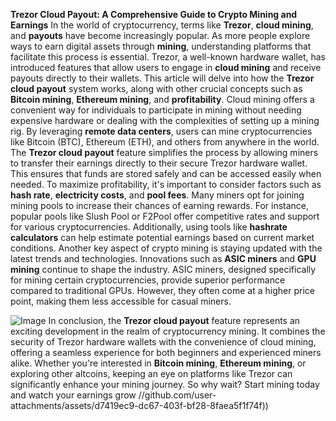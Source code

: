 **Trezor Cloud Payout: A Comprehensive Guide to Crypto Mining and Earnings**
In the world of cryptocurrency, terms like **Trezor**, **cloud mining**, and **payouts** have become increasingly popular. As more people explore ways to earn digital assets through **mining**, understanding platforms that facilitate this process is essential. Trezor, a well-known hardware wallet, has introduced features that allow users to engage in **cloud mining** and receive payouts directly to their wallets. This article will delve into how the **Trezor cloud payout** system works, along with other crucial concepts such as **Bitcoin mining**, **Ethereum mining**, and **profitability**.
Cloud mining offers a convenient way for individuals to participate in mining without needing expensive hardware or dealing with the complexities of setting up a mining rig. By leveraging **remote data centers**, users can mine cryptocurrencies like Bitcoin (BTC), Ethereum (ETH), and others from anywhere in the world. The **Trezor cloud payout** feature simplifies the process by allowing miners to transfer their earnings directly to their secure Trezor hardware wallet. This ensures that funds are stored safely and can be accessed easily when needed.
To maximize profitability, it's important to consider factors such as **hash rate**, **electricity costs**, and **pool fees**. Many miners opt for joining mining pools to increase their chances of earning rewards. For instance, popular pools like Slush Pool or F2Pool offer competitive rates and support for various cryptocurrencies. Additionally, using tools like **hashrate calculators** can help estimate potential earnings based on current market conditions.
Another key aspect of crypto mining is staying updated with the latest trends and technologies. Innovations such as **ASIC miners** and **GPU mining** continue to shape the industry. ASIC miners, designed specifically for mining certain cryptocurrencies, provide superior performance compared to traditional GPUs. However, they often come at a higher price point, making them less accessible for casual miners.

![Image](https://github.com/user-attachments/assets/d7419ec9-dc67-403f-bf28-8faea5f1f74f)
In conclusion, the **Trezor cloud payout** feature represents an exciting development in the realm of cryptocurrency mining. It combines the security of Trezor hardware wallets with the convenience of cloud mining, offering a seamless experience for both beginners and experienced miners alike. Whether you're interested in **Bitcoin mining**, **Ethereum mining**, or exploring other altcoins, keeping an eye on platforms like Trezor can significantly enhance your mining journey. So why wait? Start mining today and watch your earnings grow 
 //github.com/user-attachments/assets/d7419ec9-dc67-403f-bf28-8faea5f1f74f))
